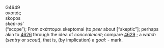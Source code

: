 G4649  
σκοπός  
skopos  
*skop-os‘*  
(“scope”); From σκέπτομαι skeptomai (to *peer* about \[“skeptic”\];
perhaps akin to [4626](g4626) through the idea of *concealment*; compare
[4629](g4629) ; a *watch* (*sentry* or *scout*), that is, (by
implication) a *goal:* - mark.  
